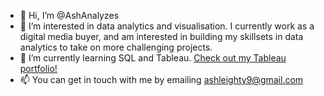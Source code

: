 - 👋 Hi, I’m @AshAnalyzes
- 👀 I’m interested in data analytics and visualisation. I currently work as a digital media buyer, and am interested in building my skillsets in data analytics to take on more challenging projects. 
- 🌱 I’m currently learning SQL and Tableau. [Check out my Tableau portfolio!](https://public.tableau.com/app/profile/ashleigh.eaves)
- 📫 You can get in touch with me by emailing ashleighty9@gmail.com

<!---
AshAnalyzes/AshAnalyzes is a ✨ special ✨ repository because its `README.md` (this file) appears on your GitHub profile.
You can click the Preview link to take a look at your changes.
--->
